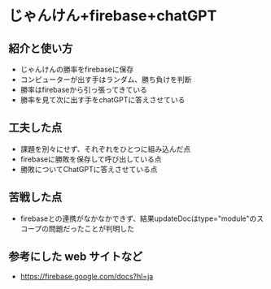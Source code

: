 # じゃんけん+firebase+chatGPT

## 紹介と使い方

  - じゃんけんの勝率をfirebaseに保存
  - コンピューターが出す手はランダム、勝ち負けを判断
  - 勝率はfirebaseから引っ張ってきている
  - 勝率を見て次に出す手をchatGPTに答えさせている

## 工夫した点

  - 課題を別々にせず、それぞれをひとつに組み込んだ点
  - firebaseに勝敗を保存して呼び出している点
  - 勝敗についてChatGPTに答えさせている点

## 苦戦した点

  - firebaseとの連携がなかなかできず、結果updateDocはtype="module"のスコープの問題だったことが判明した

## 参考にした web サイトなど

  - https://firebase.google.com/docs?hl=ja